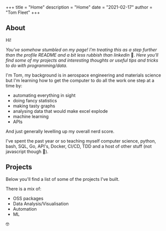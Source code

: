 +++
title = "Home"
description = "Home"
date = "2021-02-17"
author = "Tom Fleet"
+++

## About

Hi!

*You've somehow stumbled on my page! I'm treating this as a step further than the profile README and a bit less rubbish than linkedin* :hand_over_mouth:. *Here you'll find some of my projects and interesting thoughts or useful tips and tricks to do with programming/data.*

I'm Tom, my background is in aerospace engineering and materials science but I'm learning how to get the computer to do all the work one step at a time by:

* automating everything in sight
* doing fancy statistics
* making tasty graphs
* analysing data that would make excel explode
* machine learning
* APIs

And just generally levelling up my overall nerd score.

I've spent the past year or so teaching myself computer science, python, bash, SQL, Go, API's, Docker, CI/CD, TDD and a host of other stuff (not javascript though :nauseated_face:).

## Projects

Below you'll find a list of some of the projects I've built.

There is a mix of:

* OSS packages
* Data Analysis/Visualisation
* Automation
* ML

:nerd_face:
